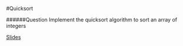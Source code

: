 #Quicksort

######Question
Implement the quicksort algorithm to sort an array of integers

[Slides](http://slides.com/pat310/quicksort/#/)